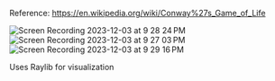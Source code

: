 Reference: https://en.wikipedia.org/wiki/Conway%27s_Game_of_Life

![Screen Recording 2023-12-03 at 9 28 24 PM](https://github.com/humblenginr/glifecaml/assets/75248557/594f1049-a94d-42ae-b0dd-a2bd44b013ed)
![Screen Recording 2023-12-03 at 9 27 03 PM](https://github.com/humblenginr/glifecaml/assets/75248557/b4573dae-ebf8-4fae-88f8-beb66c9ca4e5)
![Screen Recording 2023-12-03 at 9 29 16 PM](https://github.com/humblenginr/glifecaml/assets/75248557/c5c0b966-e414-4542-a4e7-0bf908c20184)



Uses Raylib for visualization
